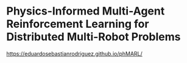 # Physics-Informed Multi-Agent Reinforcement Learning for Distributed Multi-Robot Problems
https://eduardosebastianrodriguez.github.io/phMARL/
